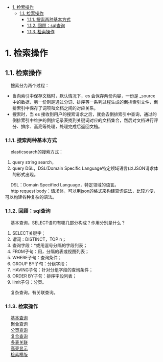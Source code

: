 <!-- TOC -->

- [1. 检索操作](#1-检索操作)
    - [1.1. 检索操作](#11-检索操作)
        - [1.1.1. 搜索两种基本方式](#111-搜索两种基本方式)
        - [1.1.2. 回顾：sql查询](#112-回顾sql查询)
        - [1.1.3. 检索操作](#113-检索操作)

<!-- /TOC -->

# 1. 检索操作  
<!-- 
检索类型如何选型呢？
https://mp.weixin.qq.com/s/Fc5LhiLJIeCtstl9OFeqdQ
Elasticsearch之评分机制
https://www.jianshu.com/p/2624f61f1d02
-->
<!-- 
ElasticSearch 搜索入门 
https://mp.weixin.qq.com/s/WVInd3kCciTVa1nzOgeEAQ
fuzzy query
https://mp.weixin.qq.com/s/ReiCivwDINsE8S5kwUWb5w
-->

## 1.1. 检索操作  
&emsp; 搜索分为两个过程：  

* 当向索引中保存文档时，默认情况下，es 会保存两份内容，一份是 _source  中的数据，另一份则是通过分词、排序等一系列过程生成的倒排索引文件，倒排索引中保存了词项和文档之间的对应关系。  
* 搜索时，当 es 接收到用户的搜索请求之后，就会去倒排索引中查询，通过的倒排索引中维护的倒排记录表找到关键词对应的文档集合，然后对文档进行评分、排序、高亮等处理，处理完成后返回文档。  
  
### 1.1.1. 搜索两种基本方式  
<!-- 
ES运行检索两种基本方式
https://www.bblog.vip/article_detail/1559295979215
ES实战九、全文检索-ElasticSearch-进阶-两种查询方式
https://tech.souyunku.com/?p=37521

https://haokan.baidu.com/v?pd=wisenatural&vid=12730932323983835698
-->
&emsp; elasticsearch的搜索方式：  
1. query string search。  
2. query DSL，DSL(Domain Specific Language特定领域语言)以JSON请求体的形式出现。  

&emsp; DSL：Domain Specified Language，特定领域的语言。  
&emsp; http request body：请求体，可以用json的格式来构建查询语法，比较方便，可以构建各种复杂的语法。  

### 1.1.2. 回顾：sql查询  
&emsp; 基本查询，SELECT语句有哪几部分构成？作用分别是什么？  
1. SELECT关键字；  
2. 谓词：DISTINCT，TOP n；  
3. 查询字段：*或用逗号分隔的字段列表；  
4. FROM子句：用，分隔的表或视图列表；  
5. WHERE子句：查询条件；  
6. GROUP BY子句：分组字段；  
7. HAVING子句：针对分组字段的查询条件；  
8. ORDER BY子句：排序字段列表；  
9. limit子句：分页。  

&emsp; 复杂查询，有关联查询。  

### 1.1.3. 检索操作  
&emsp; [基本查询](/docs/ES/basicSearch.md)  
&emsp; [聚合查询](/docs/ES/togetherSearch.md)  
&emsp; [分页查询](/docs/ES/limitSearch.md)  
&emsp; [复合查询](/docs/ES/compoundQuery.md)  
&emsp; [多表关联](/docs/ES/multiTable.md)  
&emsp; [高亮显示](/docs/ES/highLight.md)  
&emsp; [检索模版](/docs/ES/searchTemplate.md)  